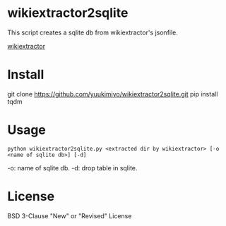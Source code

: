 # wikiextractor2sqlite

This script creates a sqlite db from wikiextractor's jsonfile.

[wikiextractor](https://github.com/attardi/wikiextractor)

# Install
git clone https://github.com/yuukimiyo/wikiextractor2sqlite.git
pip install tqdm

# Usage

```
python wikiextractor2sqlite.py <extracted dir by wikiextractor> [-o <name of sqlite db>] [-d]
```

-o: name of sqlite db.
-d: drop table in sqlite.

# License

BSD 3-Clause "New" or "Revised" License

